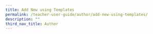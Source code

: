 ```yaml
---
title: Add New using Templates
permalink: /teacher-user-guide/author/add-new-using-templates/
description: ""
third_nav_title: Author
---
```

